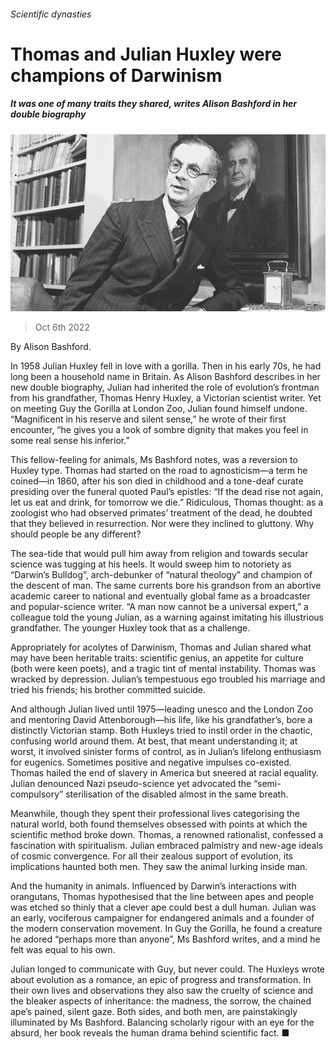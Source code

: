###### Scientific dynasties

# Thomas and Julian Huxley were champions of Darwinism 

##### It was one of many traits they shared, writes Alison Bashford in her double biography 

![image](images/20221008_CUP001.jpg) 

> Oct 6th 2022 

By Alison Bashford. 

In 1958 Julian Huxley fell in love with a gorilla. Then in his early 70s, he had long been a household name in Britain. As Alison Bashford describes in her new double biography, Julian had inherited the role of evolution’s frontman from his grandfather, Thomas Henry Huxley, a Victorian scientist writer. Yet on meeting Guy the Gorilla at London Zoo, Julian found himself undone. “Magnificent in his reserve and silent sense,” he wrote of their first encounter, “he gives you a look of sombre dignity that makes you feel in some real sense his inferior.”

This fellow-feeling for animals, Ms Bashford notes, was a reversion to Huxley type. Thomas had started on the road to agnosticism—a term he coined—in 1860, after his son died in childhood and a tone-deaf curate presiding over the funeral quoted Paul’s epistles: “If the dead rise not again, let us eat and drink, for tomorrow we die.” Ridiculous, Thomas thought: as a zoologist who had observed primates’ treatment of the dead, he doubted that they believed in resurrection. Nor were they inclined to gluttony. Why should people be any different? 

The sea-tide that would pull him away from religion and towards secular science was tugging at his heels. It would sweep him to notoriety as “Darwin’s Bulldog”, arch-debunker of “natural theology” and champion of the descent of man. The same currents bore his grandson from an abortive academic career to national and eventually global fame as a broadcaster and popular-science writer. “A man now cannot be a universal expert,” a colleague told the young Julian, as a warning against imitating his illustrious grandfather. The younger Huxley took that as a challenge. 

Appropriately for acolytes of Darwinism, Thomas and Julian shared what may have been heritable traits: scientific genius, an appetite for culture (both were keen poets), and a tragic tint of mental instability. Thomas was wracked by depression. Julian’s tempestuous ego troubled his marriage and tried his friends; his brother committed suicide.

And although Julian lived until 1975—leading unesco and the London Zoo and mentoring David Attenborough—his life, like his grandfather’s, bore a distinctly Victorian stamp. Both Huxleys tried to instil order in the chaotic, confusing world around them. At best, that meant understanding it; at worst, it involved sinister forms of control, as in Julian’s lifelong enthusiasm for eugenics. Sometimes positive and negative impulses co-existed. Thomas hailed the end of slavery in America but sneered at racial equality. Julian denounced Nazi pseudo-science yet advocated the “semi-compulsory” sterilisation of the disabled almost in the same breath.

Meanwhile, though they spent their professional lives categorising the natural world, both found themselves obsessed with points at which the scientific method broke down. Thomas, a renowned rationalist, confessed a fascination with spiritualism. Julian embraced palmistry and new-age ideals of cosmic convergence. For all their zealous support of evolution, its implications haunted both men. They saw the animal lurking inside man.

And the humanity in animals. Influenced by Darwin’s interactions with orangutans, Thomas hypothesised that the line between apes and people was etched so thinly that a clever ape could best a dull human. Julian was an early, vociferous campaigner for endangered animals and a founder of the modern conservation movement. In Guy the Gorilla, he found a creature he adored “perhaps more than anyone”, Ms Bashford writes, and a mind he felt was equal to his own. 

Julian longed to communicate with Guy, but never could. The Huxleys wrote about evolution as a romance, an epic of progress and transformation. In their own lives and observations they also saw the cruelty of science and the bleaker aspects of inheritance: the madness, the sorrow, the chained ape’s pained, silent gaze. Both sides, and both men, are painstakingly illuminated by Ms Bashford. Balancing scholarly rigour with an eye for the absurd, her book reveals the human drama behind scientific fact. ■

